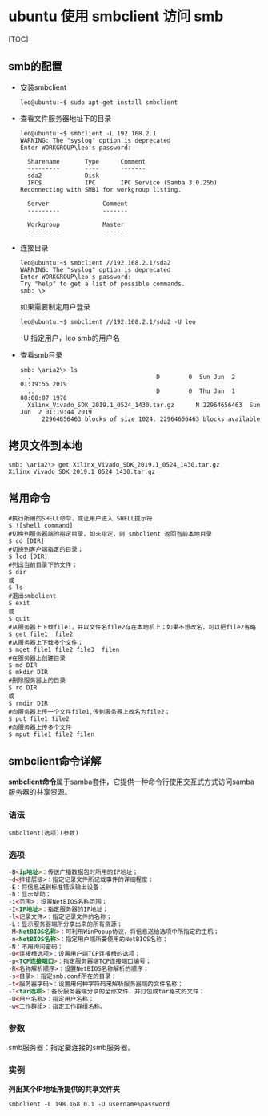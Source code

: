 # ubuntu 使用 smbclient 访问 smb

[TOC]

## smb的配置

* 安装smbclient
  ```shell
  leo@ubuntu:~$ sudo apt-get install smbclient 
  ```
  
* 查看文件服务器地址下的目录
  ```shell
  leo@ubuntu:~$ smbclient -L 192.168.2.1
  WARNING: The "syslog" option is deprecated
  Enter WORKGROUP\leo's password: 
  
  	Sharename       Type      Comment
  	---------       ----      -------
  	sda2            Disk      
  	IPC$            IPC       IPC Service (Samba 3.0.25b)
  Reconnecting with SMB1 for workgroup listing.
  
  	Server               Comment
  	---------            -------
  
  	Workgroup            Master
  	---------            -------
  
  ```
  
* 连接目录

  ```shell
  leo@ubuntu:~$ smbclient //192.168.2.1/sda2
  WARNING: The "syslog" option is deprecated
  Enter WORKGROUP\leo's password: 
  Try "help" to get a list of possible commands.
  smb: \> 
  ```

  如果需要制定用户登录

  ```shell
  leo@ubuntu:~$ smbclient //192.168.2.1/sda2 -U leo
  ```

  -U 指定用户，leo smb的用户名

* 查看smb目录

  ```shell
  smb: \aria2\> ls
    .                                   D        0  Sun Jun  2 01:19:55 2019
    ..                                  D        0  Thu Jan  1 08:00:07 1970
    Xilinx_Vivado_SDK_2019.1_0524_1430.tar.gz      N 22964656463  Sun Jun  2 01:19:44 2019
  		22964656463 blocks of size 1024. 22964656463 blocks available
  
  ```

## 拷贝文件到本地

```shell
smb: \aria2\> get Xilinx_Vivado_SDK_2019.1_0524_1430.tar.gz Xilinx_Vivado_SDK_2019.1_0524_1430.tar.gz
```

## 常用命令

```shell
#执行所用的SHELL命令，或让用户进入 SHELL提示符
$ ![shell command]
#切换到服务器端的指定目录，如未指定，则 smbclient 返回当前本地目录
$ cd [DIR]
#切换到客户端指定的目录；
$ lcd [DIR]
#列出当前目录下的文件；
$ dir 
或 
$ ls 
#退出smbclient
$ exit
或
$ quit
#从服务器上下载file1，并以文件名file2存在本地机上；如果不想改名，可以把file2省略
$ get file1  file2
#从服务器上下载多个文件；
$ mget file1 file2 file3  filen
#在服务器上创建目录
$ md DIR
$ mkdir DIR     
#删除服务器上的目录
$ rd DIR
或
$ rmdir DIR      
#向服务器上传一个文件file1,传到服务器上改名为file2；
$ put file1 file2      
#向服务器上传多个文件
$ mput file1 file2 filen  
```


## smbclient命令详解

**smbclient命令**属于samba套件，它提供一种命令行使用交互式方式访问samba服务器的共享资源。

### 语法

```shell
smbclient(选项)(参数)
```

### 选项

```html
-B<ip地址>：传送广播数据包时所用的IP地址；
-d<排错层级>：指定记录文件所记载事件的详细程度；
-E：将信息送到标准错误输出设备；
-h：显示帮助；
-i<范围>：设置NetBIOS名称范围；
-I<IP地址>：指定服务器的IP地址；
-l<记录文件>：指定记录文件的名称；
-L：显示服务器端所分享出来的所有资源；
-M<NetBIOS名称>：可利用WinPopup协议，将信息送给选项中所指定的主机；
-n<NetBIOS名称>：指定用户端所要使用的NetBIOS名称；
-N：不用询问密码；
-O<连接槽选项>：设置用户端TCP连接槽的选项；
-p<TCP连接端口>：指定服务器端TCP连接端口编号；
-R<名称解析顺序>：设置NetBIOS名称解析的顺序；
-s<目录>：指定smb.conf所在的目录；
-t<服务器字码>：设置用何种字符码来解析服务器端的文件名称；
-T<tar选项>：备份服务器端分享的全部文件，并打包成tar格式的文件；
-U<用户名称>：指定用户名称；
-w<工作群组>：指定工作群组名称。
```

### 参数

smb服务器：指定要连接的smb服务器。

### 实例

**列出某个IP地址所提供的共享文件夹**

```shell
smbclient -L 198.168.0.1 -U username%password
```